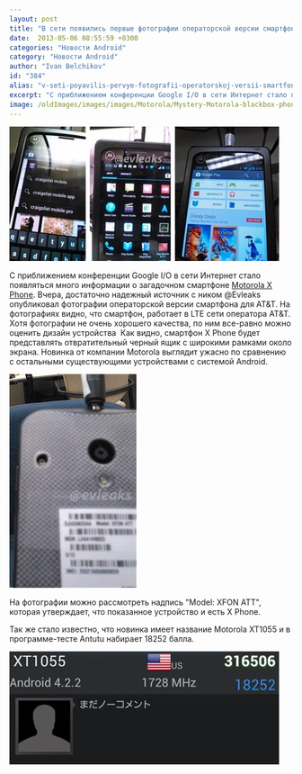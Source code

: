 ```yaml
---
layout: post
title: "В сети появились первые фотографии операторской версии смартфона Motorola X"
date:  2013-05-06 08:55:59 +0300
categories: "Новости Android"
category: "Новости Android"
author: "Ivan Belchikov"
id: "384"
alias: "v-seti-poyavilis-pervye-fotografii-operatorskoj-versii-smartfona-motorola-x"
excerpt: "С приближением конференции Google I/O в сети Интернет стало появляться много информации о загадочном смартфоне Motorola X Phone. Вчера, достаточно надежный источник с ником @Evleaks опубликовал фотографии операторской версии смартфона для AT&amp;T."
image: /oldImages/images/images/Motorola/Mystery-Motorola-blackbox-phone.jpg
---
```

<img src="/oldImages/images/images/Motorola/Mystery-Motorola-blackbox-phone.jpg" alt="Фотографии смартфона Motorola X Phone" >

С приближением конференции Google I/O в сети Интернет стало появляться много информации о загадочном смартфоне <a href="index.php?option=com_content&amp;view=article&amp;id=357&amp;catid=8&amp;Itemid=102">Motorola X Phone</a>. Вчера, достаточно надежный источник с ником @Evleaks опубликовал фотографии операторской версии смартфона для AT&amp;T.
На фотографиях видно, что смартфон, работает в LTE сети оператора AT&amp;T. Хотя фотографии не очень хорошего качества, по ним все-равно можно оценить дизайн устройства  Как видно, смартфон X Phone будет представлять отвратительный черный ящик с широкими рамками около экрана. Новинка от компании Motorola выглядит ужасно по сравнению с остальными существующими устройствами с системой Android. 

<img src="/oldImages/images/images/Motorola/Mystery-Motorola-blackbox-phone-3.jpg" alt="Надпись на задней стенке смартфона X Phone" >

На фотографии можно рассмотреть надпись "Model: XFON ATT", которая утверждает, что показанное устройство и есть X Phone.

Так же стало известно, что новинка имеет название Motorola XT1055 и в программе-тесте Antutu набирает 18252 балла.

<img src="/oldImages/images/images/Motorola/Antutu-Benchmark-Motorola-XT1055.jpg" alt="Результаты Anututu для X Phone" >
